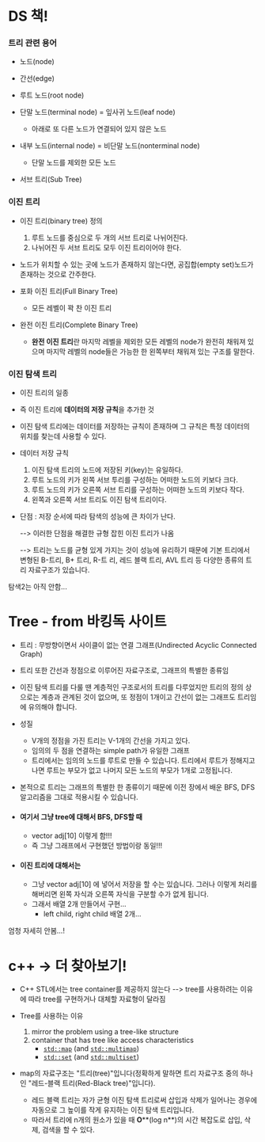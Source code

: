 # DS 책!



### 트리 관련 용어

- 노드(node)
- 간선(edge)
- 루트 노드(root node)
- 단말 노드(terminal node) = 잎사귀 노드(leaf node)
  - 아래로 또 다른 노드가 연결되어 있지 않은 노드
- 내부 노드(internal node) = 비단말 노드(nonterminal node)
  - 단말 노드를 제외한 모든 노드



- 서브 트리(Sub Tree)



### 이진 트리

- 이진 트리(binary tree) 정의
  1. 루트 노드를 중심으로 두 개의 서브 트리로 나뉘어진다.
  2. 나뉘어진 두 서브 트리도 모두 이진 트리이어야 한다.



- 노드가 위치할 수 있는 곳에 노드가 존재하지 않는다면, 공집합(empty set)노드가 존재하는 것으로 간주한다.



- 포화 이진 트리(Full Binary Tree)
  - 모든 레벨이 꽉 찬 이진 트리
- 완전 이진 트리(Complete Binary Tree)
  - **완전 이진 트리**란 마지막 레벨을 제외한 모든 레벨의 node가 완전히 채워져 있으며 마지막 레벨의 node들은 가능한 한 왼쪽부터 채워져 있는 구조를 말한다. 





### 이진 탐색 트리

- 이진 트리의 일종
- 즉 이진 트리에 **데이터의 저장 규칙**을 추가한 것
- 이진 탐색 트리에는 데이터를 저장하는 규칙이 존재하며 그 규칙은 특정 데이터의 위치를 찾는데 사용할 수 있다.
- 데이터 저장 규칙
  1. 이진 탐색 트리의 노드에 저장된 키(key)는 유일하다.
  2. 루트 노드의 키가 왼쪽 서브 투리를 구성하는 어떠한 노드의 키보다 크다.
  3. 루트 노드의 키가 오른쪽 서브 트리를 구성하는 어떠한 노드의 키보다 작다.
  4. 왼쪽과 오른쪽 서브 트리도 이진 탐색 트리이다.





- 단점 : 저장 순서에 따라 탐색의 성능에 큰 차이가 난다.

  --> 이러한 단점을 해결한 규형 잡힌 이진 트리가 나옴

  --> 트리는 노드를 균형 있게 가지는 것이 성능에 유리하기 때문에 기본 트리에서 변형된 B-트리, B+ 트리, R-트	  리, 레드 블랙 트리, AVL 트리 등 다양한 종류의 트리 자료구조가 있습니다.





탐색2는 아직 안함...









# Tree - from 바킹독 사이트



- 트리 : 무방향이면서 사이클이 없는 연결 그래프(Undirected Acyclic Connected Graph)



-  트리 또한 간선과 정점으로 이루어진 자료구조로, 그래프의 특별한 종류임

- 이진 탐색 트리를 다룰 땐 계층적인 구조로서의 트리를 다루었지만 트리의 정의 상으로는 계층과 관계된 것이 없으며, 또 정점이 1개이고 간선이 없는 그래프도 트리임에 유의해야 합니다.



- 성질
  - V개의 정점을 가진 트리는 V-1개의 간선을 가지고 있다.
  - 임의의 두 점을 연결하는 simple path가 유일한 그래프
  - 트리에서는 임의의 노드를 루트로 만들 수 있습니다. 트리에서 루트가 정해지고 나면 루트는 부모가 없고 나머지 모든 노드의 부모가 1개로 고정됩니다. 



- 본적으로 트리는 그래프의 특별한 한 종류이기 때문에 이전 장에서 배운 BFS, DFS 알고리즘을 그대로 적용시킬 수 있습니다.





- #### 여기서 그냥 tree에 대해서 BFS, DFS할 때

  - vector<int> adj[10] 이렇게 함!!!
  - 즉 그냥 그래프에서 구현했던 방법이랑 동일!!!

- #### 이진 트리에 대해서는

  - 그냥 vector<int> adj[10]  에 넣어서 저장을 할 수는 있습니다. 그러나 이렇게 처리를 해버리면 왼쪽 자식과 오른쪽 자식을 구분할 수가 없게 됩니다.
  - 그래서 배열 2개 만들어서 구현...
    - left child, right child 배열 2개...



엄청 자세히 안봄...!







# c++  -> 더 찾아보기!

- C++ STL에서는 tree container를 제공하지 않는다 --> tree를 사용하려는 이유에 따라 tree를 구현하거나 대체할 자료형이 달라짐

  

- Tree를 사용하는 이유

  1. mirror the problem using a tree-like structure
  2. container that has tree like access characteristics
     - [`std::map`](https://en.cppreference.com/w/cpp/container/map) (and [`std::multimap`](https://en.cppreference.com/w/cpp/container/multimap))
     - [`std::set`](https://en.cppreference.com/w/cpp/container/set) (and [`std::multiset`](https://en.cppreference.com/w/cpp/container/multiset))





- map의 자료구조는 "트리(tree)"입니다(정확하게 말하면 트리 자료구조 중의 하나인 "레드-블랙 트리(Red-Black tree)"입니다).
  - 레드 블랙 트리는 자가 균형 이진 탐색 트리로써 삽입과 삭제가 일어나는 경우에 자동으로 그 높이를 작게 유지하는 이진 탐색 트리입니다.
  - 따라서 트리에 n개의 원소가 있을 때 **O****(log n**)의 시간 복잡도로 삽입, 삭제, 검색을 할 수 있다.